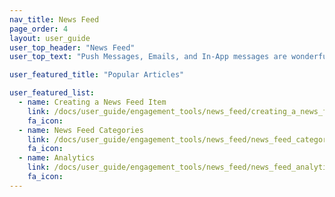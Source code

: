 ```yaml
---
nav_title: News Feed
page_order: 4
layout: user_guide
user_top_header: "News Feed"
user_top_text: "Push Messages, Emails, and In-App messages are wonderful but ephemeral content. Once swiped away, you lose your opportunity to engage. If you catch a user at the wrong time, that message is lost to them forever. Multi-Channel messaging helps to ameliorate this problem, but the News Feed really puts it to rest once and for all."

user_featured_title: "Popular Articles"

user_featured_list:
  - name: Creating a News Feed Item
    link: /docs/user_guide/engagement_tools/news_feed/creating_a_news_feed_item/
    fa_icon:
  - name: News Feed Categories
    link: /docs/user_guide/engagement_tools/news_feed/news_feed_categories/
    fa_icon:
  - name: Analytics
    link: /docs/user_guide/engagement_tools/news_feed/news_feed_analytics_and_retargeting_data/
    fa_icon:
---
```

